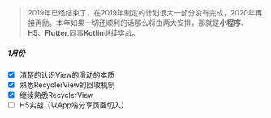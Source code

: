 > 2019年已经结束了，在2019年制定的计划很大一部分没有完成，2020年再接再励。本年如果一切还顺利的话那么将由两大安排，那就是**小程序**、**H5**、**Flutter**.同事**Kotlin**继续实战。

##### 1月份

- [x] 清楚的认识View的滑动的本质
- [x] 熟悉RecyclerView的回收机制
- [x] 继续熟悉RecyclerView
- [ ] H5实战（以App端分享页面切入）